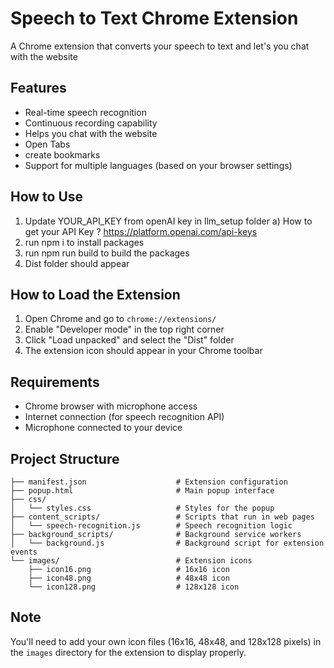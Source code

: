 # Speech to Text Chrome Extension

A Chrome extension that converts your speech to text and let's you chat with the website

## Features

- Real-time speech recognition
- Continuous recording capability
- Helps you chat with the website
- Open Tabs
- create bookmarks
- Support for multiple languages (based on your browser settings)

## How to Use
1. Update YOUR_API_KEY from openAI key in llm_setup folder
   a) How to get your API Key ? https://platform.openai.com/api-keys 
3. run npm i to install packages
4. run npm run build to build the packages 
5. Dist folder should appear

## How to Load the Extension

1. Open Chrome and go to `chrome://extensions/`
2. Enable "Developer mode" in the top right corner
3. Click "Load unpacked" and select the "Dist" folder
4. The extension icon should appear in your Chrome toolbar

## Requirements

- Chrome browser with microphone access
- Internet connection (for speech recognition API)
- Microphone connected to your device

## Project Structure

```
├── manifest.json                    # Extension configuration
├── popup.html                       # Main popup interface
├── css/
│   └── styles.css                   # Styles for the popup
├── content_scripts/                 # Scripts that run in web pages
│   └── speech-recognition.js        # Speech recognition logic
├── background_scripts/              # Background service workers
│   └── background.js                # Background script for extension events
└── images/                          # Extension icons
    ├── icon16.png                   # 16x16 icon
    ├── icon48.png                   # 48x48 icon
    └── icon128.png                  # 128x128 icon
```

## Note

You'll need to add your own icon files (16x16, 48x48, and 128x128 pixels) in the `images` directory for the extension to display properly. 
